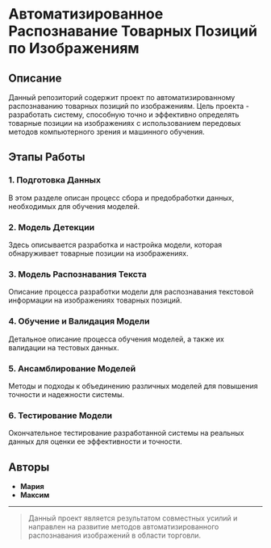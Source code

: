 # Автоматизированное Распознавание Товарных Позиций по Изображениям

## Описание
Данный репозиторий содержит проект по автоматизированному распознаванию товарных позиций по изображениям. Цель проекта - разработать систему, способную точно и эффективно определять товарные позиции на изображениях с использованием передовых методов компьютерного зрения и машинного обучения.

## Этапы Работы

### 1. Подготовка Данных
В этом разделе описан процесс сбора и предобработки данных, необходимых для обучения моделей.

### 2. Модель Детекции
Здесь описывается разработка и настройка модели, которая обнаруживает товарные позиции на изображениях.

### 3. Модель Распознавания Текста
Описание процесса разработки модели для распознавания текстовой информации на изображениях товарных позиций.

### 4. Обучение и Валидация Модели
Детальное описание процесса обучения моделей, а также их валидации на тестовых данных.

### 5. Ансамблирование Моделей
Методы и подходы к объединению различных моделей для повышения точности и надежности системы.

### 6. Тестирование Модели
Окончательное тестирование разработанной системы на реальных данных для оценки ее эффективности и точности.

## Авторы
- **Мария**
- **Максим**

---

> Данный проект является результатом совместных усилий и направлен на развитие методов автоматизированного распознавания изображений в области торговли.

